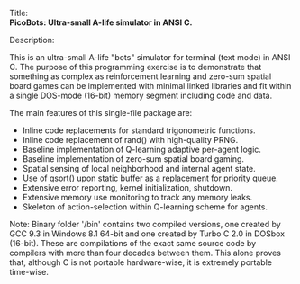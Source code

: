 Title:<br/>
<b>PicoBots: Ultra-small A-life simulator in ANSI C.</b>

Description:<br/>
<p>This is an ultra-small A-life "bots" simulator for terminal (text mode) in ANSI C. The purpose of this programming exercise is to demonstrate that something as complex as reinforcement learning and zero-sum spatial board games can be implemented with minimal linked libraries and fit within a single DOS-mode (16-bit) memory segment including code and data.</p>
The main features of this single-file package are:
<ul>
    <li>Inline code replacements for standard trigonometric functions.</li>
	<li>Inline code replacement of rand() with high-quality PRNG.</li>
	<li>Baseline implementation of Q-learning adaptive per-agent logic.</li>
	<li>Baseline implementation of zero-sum spatial board gaming.</li>
	<li>Spatial sensing of local neighborhood and internal agent state.</li>
	<li>Use of qsort() upon static buffer as a replacement for priority queue.</li>
	<li>Extensive error reporting, kernel initialization, shutdown.</li>
	<li>Extensive memory use monitoring to track any memory leaks.</li>
	<li>Skeleton of action-selection within Q-learning scheme for agents.</li>
</ul>
Note: Binary folder '/bin' contains two compiled versions, one created by GCC 9.3 in Windows 8.1 64-bit and one created by Turbo C 2.0 in DOSbox (16-bit). These are compilations of the exact same source code by compilers with more than four decades between them. This alone proves that, although C is not portable hardware-wise, it is extremely portable time-wise.
